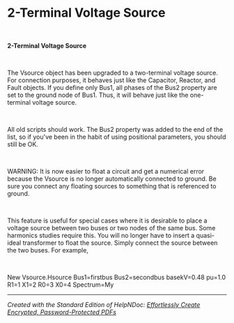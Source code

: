 # 2-Terminal Voltage Source 

&nbsp;

**&#50;-Terminal Voltage Source**

&nbsp;

The Vsource object has been upgraded to a two-terminal voltage source. For connection purposes, it behaves just like the Capacitor, Reactor, and Fault objects. If you define only Bus1, all phases of the Bus2 property are set to the ground node of Bus1. Thus, it will behave just like the one-terminal voltage source.

&nbsp;

All old scripts should work. The Bus2 property was added to the end of the list, so if you've been in the habit of using positional parameters, you should still be OK.

&nbsp;

WARNING: It is now easier to float a circuit and get a numerical error because the Vsource is no longer automatically connected to ground. Be sure you connect any floating sources to something that is referenced to ground.

&nbsp;

This feature is useful for special cases where it is desirable to place a voltage source between two buses or two nodes of the same bus. Some harmonics studies require this. You will no longer have to insert a quasi-ideal transformer to float the source. Simply connect the source between the two buses. For example,

&nbsp;

New Vsource.Hsource Bus1=firstbus Bus2=secondbus basekV=0.48 pu=1.0 R1=1 X1=2 R0=3 X0=4 Spectrum=My

***
_Created with the Standard Edition of HelpNDoc: [Effortlessly Create Encrypted, Password-Protected PDFs](<https://www.helpndoc.com/step-by-step-guides/how-to-generate-an-encrypted-password-protected-pdf-document/>)_
